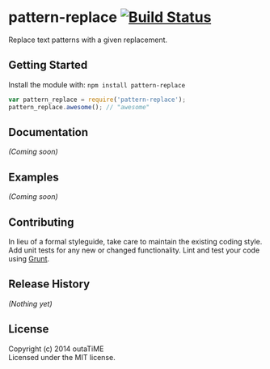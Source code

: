 # pattern-replace [![Build Status](https://secure.travis-ci.org/outaTiME/pattern-replace.png?branch=master)](http://travis-ci.org/outaTiME/pattern-replace)

Replace text patterns with a given replacement.

## Getting Started
Install the module with: `npm install pattern-replace`

```javascript
var pattern_replace = require('pattern-replace');
pattern_replace.awesome(); // "awesome"
```

## Documentation
_(Coming soon)_

## Examples
_(Coming soon)_

## Contributing
In lieu of a formal styleguide, take care to maintain the existing coding style. Add unit tests for any new or changed functionality. Lint and test your code using [Grunt](http://gruntjs.com/).

## Release History
_(Nothing yet)_

## License
Copyright (c) 2014 outaTiME  
Licensed under the MIT license.
